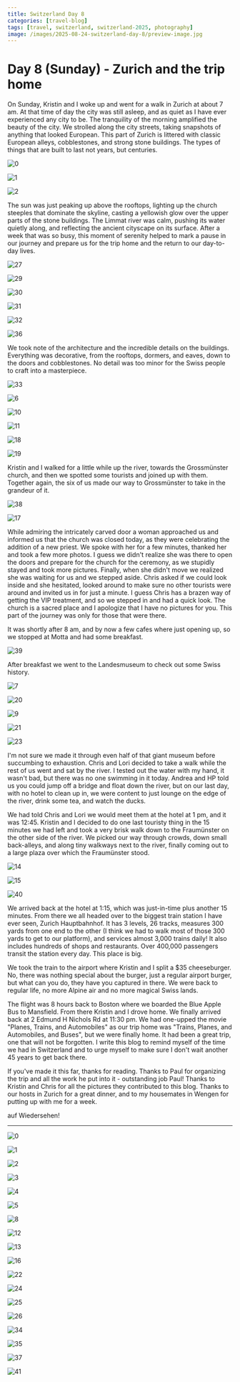 ```yaml
---
title: Switzerland Day 8
categories: [travel-blog]
tags: [travel, switzerland, switzerland-2025, photography]
image: /images/2025-08-24-switzerland-day-8/preview-image.jpg
---
```


# Day 8 (Sunday) - Zurich and the trip home

On Sunday, Kristin and I woke up and went for a walk in Zurich at about 7 am. At that time of day the city was still asleep, and as quiet as I have ever experienced any city to be. The tranquility of the morning amplified the beauty of the city. We strolled along the city streets, taking snapshots of anything that looked European. This part of Zurich is littered with classic European alleys, cobblestones, and strong stone buildings. The types of things that are built to last not years, but centuries.

<a href='javascript:void(0);' name='pic-90'></a>
![0](/images/2025-08-24-switzerland-day-8/switzerland-day-8-1-0.jpg)

<a href='javascript:void(0);' name='pic-91'></a>
![1](/images/2025-08-24-switzerland-day-8/switzerland-day-8-1-1.jpg)

<a href='javascript:void(0);' name='pic-92'></a>
![2](/images/2025-08-24-switzerland-day-8/switzerland-day-8-1-2.jpg)

The sun was just peaking up above the rooftops, lighting up the church steeples that dominate the skyline, casting a yellowish glow over the upper parts of the stone buildings. The Limmat river was calm, pushing its water quietly along, and reflecting the ancient cityscape on its surface. After a week that was so busy, this moment of serenity helped to mark a pause in our journey and prepare us for the trip home and the return to our day-to-day lives.

<a href='javascript:void(0);' name='pic-27'></a>
![27](/images/2025-08-24-switzerland-day-8/switzerland-day-8-27.jpg)
_&nbsp; <a href='{% link photo_info/pi-2025-08-24-switzerland-day-8-27.md %}'><i class='fa fa-info-circle' style='font-size: 0.73em;'></i></a>_

<a href='javascript:void(0);' name='pic-29'></a>
![29](/images/2025-08-24-switzerland-day-8/switzerland-day-8-29.jpg)
_&nbsp; <a href='{% link photo_info/pi-2025-08-24-switzerland-day-8-29.md %}'><i class='fa fa-info-circle' style='font-size: 0.73em;'></i></a>_

<a href='javascript:void(0);' name='pic-30'></a>
![30](/images/2025-08-24-switzerland-day-8/switzerland-day-8-30.jpg)

<a href='javascript:void(0);' name='pic-31'></a>
![31](/images/2025-08-24-switzerland-day-8/switzerland-day-8-31.jpg)
_&nbsp; <a href='{% link photo_info/pi-2025-08-24-switzerland-day-8-31.md %}'><i class='fa fa-info-circle' style='font-size: 0.73em;'></i></a>_

<a href='javascript:void(0);' name='pic-32'></a>
![32](/images/2025-08-24-switzerland-day-8/switzerland-day-8-32.jpg)
_&nbsp; <a href='{% link photo_info/pi-2025-08-24-switzerland-day-8-32.md %}'><i class='fa fa-info-circle' style='font-size: 0.73em;'></i></a>_

<a href='javascript:void(0);' name='pic-36'></a>
![36](/images/2025-08-24-switzerland-day-8/switzerland-day-8-36.jpg)
_&nbsp; <a href='{% link photo_info/pi-2025-08-24-switzerland-day-8-36.md %}'><i class='fa fa-info-circle' style='font-size: 0.73em;'></i></a>_

We took note of the architecture and the incredible details on the buildings. Everything was decorative, from the rooftops, dormers, and eaves, down to the doors and cobblestones. No detail was too minor for the Swiss people to craft into a masterpiece.

<a href='javascript:void(0);' name='pic-33'></a>
![33](/images/2025-08-24-switzerland-day-8/switzerland-day-8-33.jpg)
_&nbsp; <a href='{% link photo_info/pi-2025-08-24-switzerland-day-8-33.md %}'><i class='fa fa-info-circle' style='font-size: 0.73em;'></i></a>_

<a href='javascript:void(0);' name='pic-6'></a>
![6](/images/2025-08-24-switzerland-day-8/switzerland-day-8-6.jpg)
_&nbsp; <a href='{% link photo_info/pi-2025-08-24-switzerland-day-8-6.md %}'><i class='fa fa-info-circle' style='font-size: 0.73em;'></i></a>_

<a href='javascript:void(0);' name='pic-10'></a>
![10](/images/2025-08-24-switzerland-day-8/switzerland-day-8-10.jpg)
_&nbsp; <a href='{% link photo_info/pi-2025-08-24-switzerland-day-8-10.md %}'><i class='fa fa-info-circle' style='font-size: 0.73em;'></i></a>_
<a href='javascript:void(0);' name='pic-11'></a>

![11](/images/2025-08-24-switzerland-day-8/switzerland-day-8-11.jpg)
_&nbsp; <a href='{% link photo_info/pi-2025-08-24-switzerland-day-8-11.md %}'><i class='fa fa-info-circle' style='font-size: 0.73em;'></i></a>_

<a href='javascript:void(0);' name='pic-18'></a>
![18](/images/2025-08-24-switzerland-day-8/switzerland-day-8-18.jpg)
_&nbsp; <a href='{% link photo_info/pi-2025-08-24-switzerland-day-8-18.md %}'><i class='fa fa-info-circle' style='font-size: 0.73em;'></i></a>_

<a href='javascript:void(0);' name='pic-19'></a>
![19](/images/2025-08-24-switzerland-day-8/switzerland-day-8-19.jpg)
_&nbsp; <a href='{% link photo_info/pi-2025-08-24-switzerland-day-8-19.md %}'><i class='fa fa-info-circle' style='font-size: 0.73em;'></i></a>_

Kristin and I walked for a little while up the river, towards the Grossmünster church, and then we spotted some tourists and joined up with them. Together again, the six of us made our way to Grossmünster to take in the grandeur of it.

<a href='javascript:void(0);' name='pic-38'></a>
![38](/images/2025-08-24-switzerland-day-8/switzerland-day-8-38.jpg)
_&nbsp; <a href='{% link photo_info/pi-2025-08-24-switzerland-day-8-38.md %}'><i class='fa fa-info-circle' style='font-size: 0.73em;'></i></a>_

<a href='javascript:void(0);' name='pic-17'></a>
![17](/images/2025-08-24-switzerland-day-8/switzerland-day-8-17.jpg)
_&nbsp; <a href='{% link photo_info/pi-2025-08-24-switzerland-day-8-17.md %}'><i class='fa fa-info-circle' style='font-size: 0.73em;'></i></a>_

While admiring the intricately carved door a woman approached us and informed us that the church was closed today, as they were celebrating the addition of a new priest. We spoke with her for a few minutes, thanked her and took a few more photos. I guess we didn't realize she was there to open the doors and prepare for the church for the ceremony, as we stupidly stayed and took more pictures. Finally, when she didn't move we realized she was waiting for us and we stepped aside. Chris asked if we could look inside and she hesitated, looked around to make sure no other tourists were around and invited us in for just a minute. I guess Chris has a brazen way of getting the VIP treatment, and so we stepped in and had a quick look. The church is a sacred place and I apologize that I have no pictures for you. This part of the journey was only for those that were there.

It was shortly after 8 am, and by now a few cafes where just opening up, so we stopped at Motta and had some breakfast.

<a href='javascript:void(0);' name='pic-39'></a>
![39](/images/2025-08-24-switzerland-day-8/switzerland-day-8-39.jpg)

After breakfast we went to the Landesmuseum to check out some Swiss history.

<a href='javascript:void(0);' name='pic-7'></a>
![7](/images/2025-08-24-switzerland-day-8/switzerland-day-8-7.jpg)
_&nbsp; <a href='{% link photo_info/pi-2025-08-24-switzerland-day-8-7.md %}'><i class='fa fa-info-circle' style='font-size: 0.73em;'></i></a>_

<a href='javascript:void(0);' name='pic-20'></a>
![20](/images/2025-08-24-switzerland-day-8/switzerland-day-8-20.jpg)
_&nbsp; <a href='{% link photo_info/pi-2025-08-24-switzerland-day-8-20.md %}'><i class='fa fa-info-circle' style='font-size: 0.73em;'></i></a>_

<a href='javascript:void(0);' name='pic-9'></a>
![9](/images/2025-08-24-switzerland-day-8/switzerland-day-8-9.jpg)
_&nbsp; <a href='{% link photo_info/pi-2025-08-24-switzerland-day-8-9.md %}'><i class='fa fa-info-circle' style='font-size: 0.73em;'></i></a>_

<a href='javascript:void(0);' name='pic-21'></a>
![21](/images/2025-08-24-switzerland-day-8/switzerland-day-8-21.jpg)
_&nbsp; <a href='{% link photo_info/pi-2025-08-24-switzerland-day-8-21.md %}'><i class='fa fa-info-circle' style='font-size: 0.73em;'></i></a>_

<a href='javascript:void(0);' name='pic-23'></a>
![23](/images/2025-08-24-switzerland-day-8/switzerland-day-8-23.jpg)
_&nbsp; <a href='{% link photo_info/pi-2025-08-24-switzerland-day-8-23.md %}'><i class='fa fa-info-circle' style='font-size: 0.73em;'></i></a>_

I'm not sure we made it through even half of that giant museum before succumbing to exhaustion. Chris and Lori decided to take a walk while the rest of us went and sat by the river. I tested out the water with my hand, it wasn't bad, but there was no one swimming in it today. Andrea and HP told us you could jump off a bridge and float down the river, but on our last day, with no hotel to clean up in, we were content to just lounge on the edge of the river, drink some tea, and watch the ducks.

We had told Chris and Lori we would meet them at the hotel at 1 pm, and it was 12:45. Kristin and I decided to do one last touristy thing in the 15 minutes we had left and took a very brisk walk down to the Fraumünster on the other side of the river. We picked our way through crowds, down small back-alleys, and along tiny walkways next to the river, finally coming out to a large plaza over which the Fraumünster stood.

<a href='javascript:void(0);' name='pic-14'></a>
![14](/images/2025-08-24-switzerland-day-8/switzerland-day-8-14.jpg)
_&nbsp; <a href='{% link photo_info/pi-2025-08-24-switzerland-day-8-14.md %}'><i class='fa fa-info-circle' style='font-size: 0.73em;'></i></a>_

<a href='javascript:void(0);' name='pic-15'></a>
![15](/images/2025-08-24-switzerland-day-8/switzerland-day-8-15.jpg)
_&nbsp; <a href='{% link photo_info/pi-2025-08-24-switzerland-day-8-15.md %}'><i class='fa fa-info-circle' style='font-size: 0.73em;'></i></a>_

<a href='javascript:void(0);' name='pic-40'></a>
![40](/images/2025-08-24-switzerland-day-8/switzerland-day-8-40.jpg)
_&nbsp; <a href='{% link photo_info/pi-2025-08-24-switzerland-day-8-40.md %}'><i class='fa fa-info-circle' style='font-size: 0.73em;'></i></a>_

We arrived back at the hotel at 1:15, which was just-in-time plus another 15 minutes. From there we all headed over to the biggest train station I have ever seen, Zurich Hauptbahnhof. It has 3 levels, 26 tracks, measures 300 yards from one end to the other (I think we had to walk most of those 300 yards to get to our platform), and services almost 3,000 trains daily! It also includes hundreds of shops and restaurants. Over 400,000 passengers transit the station every day. This place is big.

We took the train to the airport where Kristin and I split a $35 cheeseburger. No, there was nothing special about the burger, just a regular airport burger, but what can you do, they have you captured in there. We were back to regular life, no more Alpine air and no more magical Swiss lands.

The flight was 8 hours back to Boston where we boarded the Blue Apple Bus to Mansfield. From there Kristin and I drove home. We finally arrived back at 2 Edmund H Nichols Rd at 11:30 pm. We had one-upped the movie "Planes, Trains, and Automobiles" as our trip home was "Trains, Planes, and Automobiles, and Buses", but we were finally home. It had been a great trip, one that will not be forgotten. I write this blog to remind myself of the time we had in Switzerland and to urge myself to make sure I don't wait another 45 years to get back there.

If you've made it this far, thanks for reading. Thanks to Paul for organizing the trip and all the work he put into it - outstanding job Paul! Thanks to Kristin and Chris for all the pictures they contributed to this blog.  Thanks to our hosts in Zurich for a great dinner, and to my housemates in Wengen for putting up with me for a week.

auf Wiedersehen!

---

<a href='javascript:void(0);' name='pic-0'></a>

![0](/images/2025-08-24-switzerland-day-8/switzerland-day-8-0.jpg)
_&nbsp; <a href='{% link photo_info/pi-2025-08-24-switzerland-day-8-0.md %}'><i class='fa fa-info-circle' style='font-size: 0.73em;'></i></a>_

<a href='javascript:void(0);' name='pic-1'></a>
![1](/images/2025-08-24-switzerland-day-8/switzerland-day-8-1.jpg)
_&nbsp; <a href='{% link photo_info/pi-2025-08-24-switzerland-day-8-1.md %}'><i class='fa fa-info-circle' style='font-size: 0.73em;'></i></a>_

<a href='javascript:void(0);' name='pic-2'></a>
![2](/images/2025-08-24-switzerland-day-8/switzerland-day-8-2.jpg)
_&nbsp; <a href='{% link photo_info/pi-2025-08-24-switzerland-day-8-2.md %}'><i class='fa fa-info-circle' style='font-size: 0.73em;'></i></a>_

<a href='javascript:void(0);' name='pic-3'></a>
![3](/images/2025-08-24-switzerland-day-8/switzerland-day-8-3.jpg)
_&nbsp; <a href='{% link photo_info/pi-2025-08-24-switzerland-day-8-3.md %}'><i class='fa fa-info-circle' style='font-size: 0.73em;'></i></a>_

<a href='javascript:void(0);' name='pic-4'></a>
![4](/images/2025-08-24-switzerland-day-8/switzerland-day-8-4.jpg)
_&nbsp; <a href='{% link photo_info/pi-2025-08-24-switzerland-day-8-4.md %}'><i class='fa fa-info-circle' style='font-size: 0.73em;'></i></a>_

<a href='javascript:void(0);' name='pic-5'></a>
![5](/images/2025-08-24-switzerland-day-8/switzerland-day-8-5.jpg)
_&nbsp; <a href='{% link photo_info/pi-2025-08-24-switzerland-day-8-5.md %}'><i class='fa fa-info-circle' style='font-size: 0.73em;'></i></a>_

<a href='javascript:void(0);' name='pic-8'></a>
![8](/images/2025-08-24-switzerland-day-8/switzerland-day-8-8.jpg)
_&nbsp; <a href='{% link photo_info/pi-2025-08-24-switzerland-day-8-8.md %}'><i class='fa fa-info-circle' style='font-size: 0.73em;'></i></a>_

<a href='javascript:void(0);' name='pic-12'></a>
![12](/images/2025-08-24-switzerland-day-8/switzerland-day-8-12.jpg)
_&nbsp; <a href='{% link photo_info/pi-2025-08-24-switzerland-day-8-12.md %}'><i class='fa fa-info-circle' style='font-size: 0.73em;'></i></a>_

<a href='javascript:void(0);' name='pic-13'></a>

![13](/images/2025-08-24-switzerland-day-8/switzerland-day-8-13.jpg)
_&nbsp; <a href='{% link photo_info/pi-2025-08-24-switzerland-day-8-13.md %}'><i class='fa fa-info-circle' style='font-size: 0.73em;'></i></a>_

<a href='javascript:void(0);' name='pic-16'></a>
![16](/images/2025-08-24-switzerland-day-8/switzerland-day-8-16.jpg)
_&nbsp; <a href='{% link photo_info/pi-2025-08-24-switzerland-day-8-16.md %}'><i class='fa fa-info-circle' style='font-size: 0.73em;'></i></a>_

<a href='javascript:void(0);' name='pic-22'></a>

![22](/images/2025-08-24-switzerland-day-8/switzerland-day-8-22.jpg)
_&nbsp; <a href='{% link photo_info/pi-2025-08-24-switzerland-day-8-22.md %}'><i class='fa fa-info-circle' style='font-size: 0.73em;'></i></a>_

<a href='javascript:void(0);' name='pic-24'></a>

![24](/images/2025-08-24-switzerland-day-8/switzerland-day-8-24.jpg)
_&nbsp; <a href='{% link photo_info/pi-2025-08-24-switzerland-day-8-24.md %}'><i class='fa fa-info-circle' style='font-size: 0.73em;'></i></a>_

<a href='javascript:void(0);' name='pic-25'></a>

![25](/images/2025-08-24-switzerland-day-8/switzerland-day-8-25.jpg)
_&nbsp; <a href='{% link photo_info/pi-2025-08-24-switzerland-day-8-25.md %}'><i class='fa fa-info-circle' style='font-size: 0.73em;'></i></a>_

<a href='javascript:void(0);' name='pic-26'></a>

![26](/images/2025-08-24-switzerland-day-8/switzerland-day-8-26.jpg)
_&nbsp; <a href='{% link photo_info/pi-2025-08-24-switzerland-day-8-26.md %}'><i class='fa fa-info-circle' style='font-size: 0.73em;'></i></a>_


<a href='javascript:void(0);' name='pic-34'></a>

![34](/images/2025-08-24-switzerland-day-8/switzerland-day-8-34.jpg)
_&nbsp; <a href='{% link photo_info/pi-2025-08-24-switzerland-day-8-34.md %}'><i class='fa fa-info-circle' style='font-size: 0.73em;'></i></a>_

<a href='javascript:void(0);' name='pic-35'></a>

![35](/images/2025-08-24-switzerland-day-8/switzerland-day-8-35.jpg)
_&nbsp; <a href='{% link photo_info/pi-2025-08-24-switzerland-day-8-35.md %}'><i class='fa fa-info-circle' style='font-size: 0.73em;'></i></a>_


<a href='javascript:void(0);' name='pic-37'></a>

![37](/images/2025-08-24-switzerland-day-8/switzerland-day-8-37.jpg)
_&nbsp; <a href='{% link photo_info/pi-2025-08-24-switzerland-day-8-37.md %}'><i class='fa fa-info-circle' style='font-size: 0.73em;'></i></a>_

<a href='javascript:void(0);' name='pic-41'></a>

![41](/images/2025-08-24-switzerland-day-8/switzerland-day-8-41.jpg)
_&nbsp; <a href='{% link photo_info/pi-2025-08-24-switzerland-day-8-41.md %}'><i class='fa fa-info-circle' style='font-size: 0.73em;'></i></a>_

